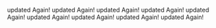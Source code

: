 updated Again!
 updated Again!
 updated Again!
 updated Again!
 updated Again!
 updated Again! updated Again! updated Again! updated Again!
